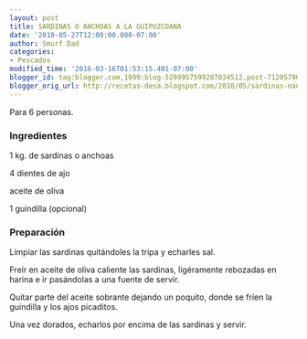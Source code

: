 ```yaml
---
layout: post
title: SARDINAS O ANCHOAS A LA GUIPUZCOANA
date: '2010-05-27T12:00:00.000-07:00'
author: Smurf Dad
categories:
- Pescados
modified_time: '2016-03-16T01:53:15.401-07:00'
blogger_id: tag:blogger.com,1999:blog-5299957599287034512.post-7120579094424251335
blogger_orig_url: http://recetas-desa.blogspot.com/2010/05/sardinas-oanchoas-la-guipuzcoana.html
---
```


Para 6 personas.

<h3>Ingredientes</h3>


1 kg. de sardinas o anchoas

4 dientes de ajo

aceite de oliva

1 guindilla (opcional)

<h3>Preparaci&oacute;n</h3>


Limpiar las sardinas quit&aacute;ndoles la tripa y echarles sal.

Fre&iacute;r en aceite de oliva caliente las sardinas, lig&eacute;ramente rebozadas en harina e ir pas&aacute;ndolas a una fuente de servir.

Quitar parte del aceite sobrante dejando un poquito, donde se fr&iacute;en la guindilla y los ajos picaditos.

Una vez dorados, echarlos por encima de las sardinas y servir.

